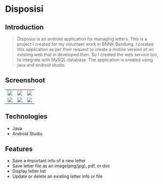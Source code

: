 # Disposisi

## Introduction

> Disposisi is an android application for managing letters. This is a project I created for my volunteer work in BNNK Bandung. I created this application as per their request to create a mobile version of an existing web that in developed then. So I created the web service too, to integrate with MySQL database. The application is created using java and android studio.

## Screenshoot
<table>
    <tr>
        <td valign="top"><img src="../assets/navigation.jpg"></td>
        <td valign="top"><img src="../assets/dashboard.jpg"></td>
        <td valign="top"><img src="../assets/surat.jpg"></td>
    </tr>
    <tr>
        <td valign="top"><img src="../assets/add.jpg"></td>
        <td valign="top"><img src="../assets/delete.jpg"></td>
        <td valign="top"><img src="../assets/image.jpg"></td>
    </tr>
</table>

## Technologies 
* Java
* Android Studio

## Features
* Save a important info of a new letter 
* Save letter file as an image(png/jpg), pdf, or doc
* Display letter list
* Update or delete an existing letter info or file
